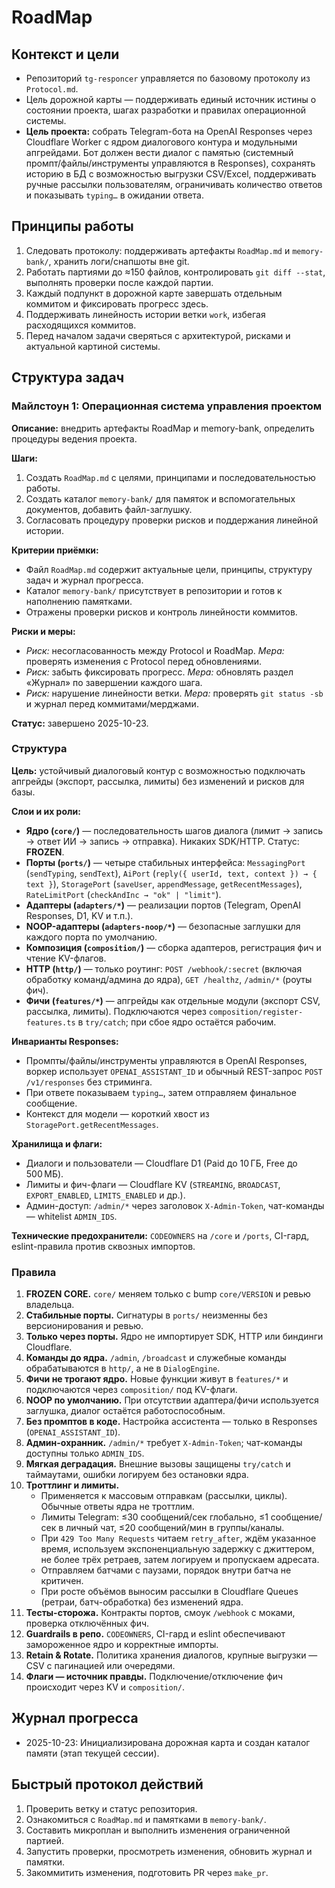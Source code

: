 # RoadMap

## Контекст и цели
- Репозиторий `tg-responcer` управляется по базовому протоколу из `Protocol.md`.
- Цель дорожной карты — поддерживать единый источник истины о состоянии проекта, шагах разработки и правилах операционной системы.
- **Цель проекта:** собрать Telegram-бота на OpenAI Responses через Cloudflare Worker с ядром диалогового контура и модульными апгрейдами. Бот должен вести диалог с памятью (системный промпт/файлы/инструменты управляются в Responses), сохранять историю в БД с возможностью выгрузки CSV/Excel, поддерживать ручные рассылки пользователям, ограничивать количество ответов и показывать `typing…` в ожидании ответа.

## Принципы работы
1. Следовать протоколу: поддерживать артефакты `RoadMap.md` и `memory-bank/`, хранить логи/снапшоты вне git.
2. Работать партиями до ≈150 файлов, контролировать `git diff --stat`, выполнять проверки после каждой партии.
3. Каждый подпункт в дорожной карте завершать отдельным коммитом и фиксировать прогресс здесь.
4. Поддерживать линейность истории ветки `work`, избегая расходящихся коммитов.
5. Перед началом задачи сверяться с архитектурой, рисками и актуальной картиной системы.

## Структура задач

### Майлстоун 1: Операционная система управления проектом
**Описание:** внедрить артефакты RoadMap и memory-bank, определить процедуры ведения проекта.

**Шаги:**
1. Создать `RoadMap.md` с целями, принципами и последовательностью работы.
2. Создать каталог `memory-bank/` для памяток и вспомогательных документов, добавить файл-заглушку.
3. Согласовать процедуру проверки рисков и поддержания линейной истории.

**Критерии приёмки:**
- Файл `RoadMap.md` содержит актуальные цели, принципы, структуру задач и журнал прогресса.
- Каталог `memory-bank/` присутствует в репозитории и готов к наполнению памятками.
- Отражены проверки рисков и контроль линейности коммитов.

**Риски и меры:**
- *Риск:* несогласованность между Protocol и RoadMap. *Мера:* проверять изменения с Protocol перед обновлениями.
- *Риск:* забыть фиксировать прогресс. *Мера:* обновлять раздел «Журнал» по завершении каждого шага.
- *Риск:* нарушение линейности ветки. *Мера:* проверять `git status -sb` и журнал перед коммитами/мерджами.

**Статус:** завершено 2025-10-23.

### Структура

**Цель:** устойчивый диалоговый контур с возможностью подключать апгрейды (экспорт, рассылка, лимиты) без изменений и рисков для базы.

**Слои и их роли:**
- **Ядро (`core/`)** — последовательность шагов диалога (лимит → запись → ответ ИИ → запись → отправка). Никаких SDK/HTTP. Статус: **FROZEN**.
- **Порты (`ports/`)** — четыре стабильных интерфейса: `MessagingPort` (`sendTyping`, `sendText`), `AiPort` (`reply({ userId, text, context }) → { text }`), `StoragePort` (`saveUser`, `appendMessage`, `getRecentMessages`), `RateLimitPort` (`checkAndInc → "ok" | "limit"`).
- **Адаптеры (`adapters/*`)** — реализации портов (Telegram, OpenAI Responses, D1, KV и т.п.).
- **NOOP-адаптеры (`adapters-noop/*`)** — безопасные заглушки для каждого порта по умолчанию.
- **Композиция (`composition/`)** — сборка адаптеров, регистрация фич и чтение KV-флагов.
- **HTTP (`http/`)** — только роутинг: `POST /webhook/:secret` (включая обработку команд/админа до ядра), `GET /healthz`, `/admin/*` (роуты фич).
- **Фичи (`features/*`)** — апгрейды как отдельные модули (экспорт CSV, рассылка, лимиты). Подключаются через `composition/register-features.ts` в `try/catch`; при сбое ядро остаётся рабочим.

**Инварианты Responses:**
- Промпты/файлы/инструменты управляются в OpenAI Responses, воркер использует `OPENAI_ASSISTANT_ID` и обычный REST-запрос `POST /v1/responses` без стриминга.
- При ответе показываем `typing…`, затем отправляем финальное сообщение.
- Контекст для модели — короткий хвост из `StoragePort.getRecentMessages`.

**Хранилища и флаги:**
- Диалоги и пользователи — Cloudflare D1 (Paid до 10 ГБ, Free до 500 МБ).
- Лимиты и фич-флаги — Cloudflare KV (`STREAMING`, `BROADCAST`, `EXPORT_ENABLED`, `LIMITS_ENABLED` и др.).
- Админ-доступ: `/admin/*` через заголовок `X-Admin-Token`, чат-команды — whitelist `ADMIN_IDS`.

**Технические предохранители:** `CODEOWNERS` на `/core` и `/ports`, CI-гард, eslint-правила против сквозных импортов.

### Правила

1. **FROZEN CORE.** `core/` меняем только с bump `core/VERSION` и ревью владельца.
2. **Стабильные порты.** Сигнатуры в `ports/` неизменны без версионирования и ревью.
3. **Только через порты.** Ядро не импортирует SDK, HTTP или биндинги Cloudflare.
4. **Команды до ядра.** `/admin`, `/broadcast` и служебные команды обрабатываются в `http/`, а не в `DialogEngine`.
5. **Фичи не трогают ядро.** Новые функции живут в `features/*` и подключаются через `composition/` под KV-флаги.
6. **NOOP по умолчанию.** При отсутствии адаптера/фичи используется заглушка, диалог остаётся работоспособным.
7. **Без промптов в коде.** Настройка ассистента — только в Responses (`OPENAI_ASSISTANT_ID`).
8. **Админ-охранник.** `/admin/*` требует `X-Admin-Token`; чат-команды доступны только `ADMIN_IDS`.
9. **Мягкая деградация.** Внешние вызовы защищены `try/catch` и таймаутами, ошибки логируем без остановки ядра.
10. **Троттлинг и лимиты.**
    - Применяется к массовым отправкам (рассылки, циклы). Обычные ответы ядра не троттлим.
    - Лимиты Telegram: ≤30 сообщений/сек глобально, ≤1 сообщение/сек в личный чат, ≤20 сообщений/мин в группы/каналы.
    - При `429 Too Many Requests` читаем `retry_after`, ждём указанное время, используем экспоненциальную задержку с джиттером, не более трёх ретраев, затем логируем и пропускаем адресата.
    - Отправляем батчами с паузами, порядок внутри батча не критичен.
    - При росте объёмов выносим рассылки в Cloudflare Queues (ретраи, батч-обработка) без изменений ядра.
11. **Тесты-сторожа.** Контракты портов, смоук `/webhook` с моками, проверка отключённых фич.
12. **Guardrails в репо.** `CODEOWNERS`, CI-гард и eslint обеспечивают замороженное ядро и корректные импорты.
13. **Retain & Rotate.** Политика хранения диалогов, крупные выгрузки — CSV с пагинацией или очередями.
14. **Флаги — источник правды.** Подключение/отключение фич происходит через KV и `composition/`.

## Журнал прогресса
- 2025-10-23: Инициализирована дорожная карта и создан каталог памяти (этап текущей сессии).

## Быстрый протокол действий
1. Проверить ветку и статус репозитория.
2. Ознакомиться с `RoadMap.md` и памятками в `memory-bank/`.
3. Составить микроплан и выполнить изменения ограниченной партией.
4. Запустить проверки, просмотреть изменения, обновить журнал и памятки.
5. Закоммитить изменения, подготовить PR через `make_pr`.

